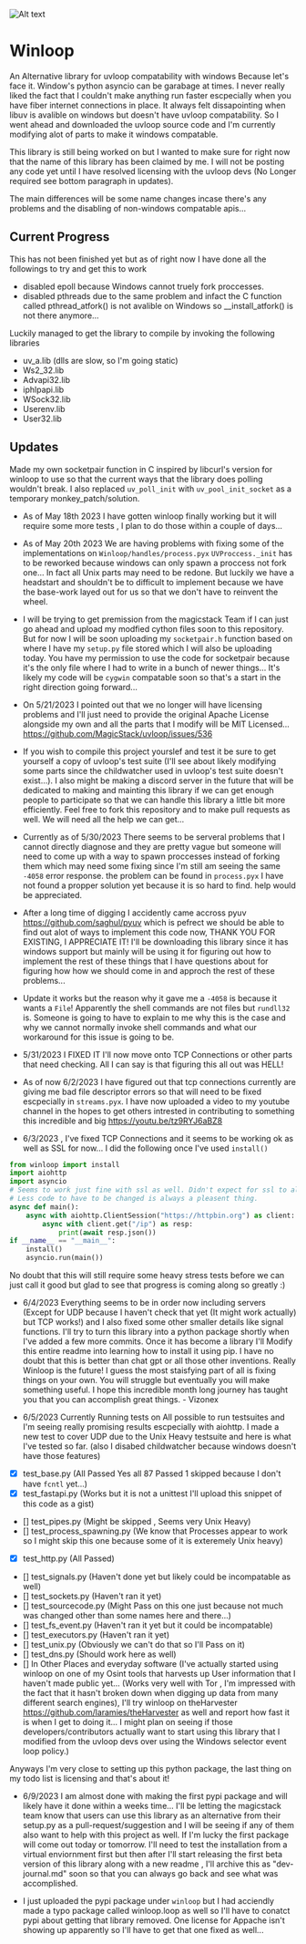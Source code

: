 ![Alt text](https://raw.githubusercontent.com/Vizonex/Winloop/main/winloop.png)

# Winloop
An Alternative library for uvloop compatability with windows Because let's face it. Window's python asyncio can be garabage at times. 
I never really liked the fact that I couldn't make anything run faster escpecially when you have fiber internet connections in place. 
It always felt dissapointing when libuv is avalible on windows but doesn't have uvloop compatability. 
So I went ahead and downloaded the uvloop source code and I'm currently modifying alot of parts to make it windows compatable. 

This library is still being worked on but I wanted to make sure for right now that the name of this library has been claimed by me. 
I will not be posting any code yet until I have resolved licensing with the uvloop devs (No Longer required see bottom paragraph in updates).

The main differences will be some name changes incase there's any problems and the disabling of non-windows compatable apis...

## Current Progress

This has not been finished yet but as of right now I have done all the followings to try and get this to work 
- disabled epoll because Windows cannot truely fork proccesses. 
- disabled pthreads due to the same problem and infact the C function called pthread_atfork() is not avalible on Windows so __install_atfork() is not there anymore...

Luckily managed to get the library to compile by invoking the following libraries 
- uv_a.lib (dlls are slow, so I'm going static)
- Ws2_32.lib
- Advapi32.lib
- iphlpapi.lib
- WSock32.lib
- Userenv.lib
- User32.lib


## Updates

Made my own socketpair function in C inspired by libcurl's version for winloop to use so that the current ways that the library does polling wouldn't break.
I also replaced `uv_poll_init` with `uv_pool_init_socket` as a temporary monkey_patch/solution. 


- As of May 18th 2023 I have gotten winloop finally working but it will require some more tests , I plan to do those within a couple of days...

- As of May 20th 2023 We are having problems with fixing some of the implementations on `Winloop/handles/process.pyx` `UVProccess._init` has to be reworked because windows can only spawn a proccess not fork one... In fact all Unix parts may need to be redone. But luckily we have a headstart and shouldn't be to difficult to implement because we have the base-work layed out for us so that we don't have to reinvent the wheel.

- I will be trying to get premission from the magicstack Team if I can just go ahead and upload my modfied cython files soon to this repository. But for now I will be soon uploading my `socketpair.h` function based on where I have my `setup.py` file stored which I will also be uploading today. You have my permission to use the code for socketpair because it's the only file where I had to write in a bunch of newer things... It's likely my code will be `cygwin` compatable soon so that's a start in the right direction going forward...
- On 5/21/2023 I pointed out that we no longer will have licensing problems and I'll just need to provide the original Apache License alongside my own and all the parts that I modify will be MIT Licensed... https://github.com/MagicStack/uvloop/issues/536

- If you wish to compile this project yourslef and test it be sure to get yourself a copy of uvloop's test suite (I'll see about likely modifying some parts since the childwatcher used in uvloop's test suite doesn't exist...). I also might be making a discord server in the future that will be dedicated to making and mainting this library if we can get enough people to participate so that we can handle this library a little bit more efficiently. Feel free to fork this repository and to make pull requests as well. We will need all the help we can get...

- Currently as of 5/30/2023 There seems to be serveral problems that I cannot directly diagnose and they are pretty vague but someone will need to come up with a way to spawn proccesses instead of forking them which may need some fixing since I'm still am seeing the same `-4058` error response. the problem can be found in `process.pyx` I have not found a propper solution yet because it is so hard to find. help would be appreciated. 

- After a long time of digging I accidently came accross pyuv https://github.com/saghul/pyuv which is pefrect we should be able to find out alot of ways to implement this code now, THANK YOU FOR EXISTING, I APPRECIATE IT! I'll be downloading this library since it has windows support but mainly will be using it for figuring out how to implement the rest of these things that I have questions about for figuring how how we should come in and approch the rest of these problems...

- Update it works but the reason why it gave me a `-4058` is because it wants a `File`! Apparently the shell commands are not files but `rundll32` is. Someone is going to have to explain to me why this is the case and why we cannot normally invoke shell commands and what our workaround for this issue is going to be.  

- 5/31/2023 I FIXED IT I'll now move onto TCP Connections or other parts that need checking. All I can say is that figuring this all out was HELL! 

- As of now 6/2/2023 I have figured out that tcp connections currently are giving me bad file descriptor errors so that will need to be fixed escpecially in `streams.pyx`. I have now uploaded a video to my youtube channel in the hopes to get others intrested in contributing to something this incredible and big https://youtu.be/tz9RYJ6aBZ8 

- 6/3/2023 , I've fixed TCP Connections and it seems to be working ok as well as SSL for now... I did the following once I've used `install()`
```python
from winloop import install
import aiohttp
import asyncio 
# Seems to work just fine with ssl as well. Didn't expect for ssl to also work at all along side tcp connections so that's nice :)
# Less code to have to be changed is always a pleasent thing.
async def main():
    async with aiohttp.ClientSession("https://httpbin.org") as client:
        async with client.get("/ip") as resp:
            print(await resp.json())
if __name__ == "__main__":
    install()
    asyncio.run(main())
  ```
  No doubt that this will still require some heavy stress tests before we can just call it good but glad to see that progress is coming along so greatly :) 
 
 - 6/4/2023 Everything seems to be in order now including servers (Except for UDP because I haven't check that yet (It might work actually) but TCP works!) and I also fixed some other smaller details like signal functions. I'll try to turn this library into a python package shortly when I've added a few more commits. Once it has become a library I'll Modify this entire readme into learning how to install it using pip. I have no doubt that this is better than chat gpt or all those other inventions. Really Winloop is the future! I guess the most staisfying part of all is fixing things on your own. You will struggle but eventually you will make something useful. I hope this incredible month long journey has taught you that you can accomplish great things. - Vizonex

- 6/5/2023 Currently Running tests on All possible to run testsuites and I'm seeing really promising results escpecially with aiohttp. 
I made a new test to cover UDP due to the Unix Heavy testsuite and here is what I've tested so far. (also I disabed childwatcher because windows doesn't have those features)
- [x] test_base.py (All Passed Yes all 87 Passed 1 skipped because I don't have `fcntl` yet...)
- [x] test_fastapi.py (Works but it is not a unittest I'll upload this snippet of this code as a gist)
- [] test_pipes.py (Might be skipped , Seems very Unix Heavy)
- [] test_process_spawning.py (We know that Processes appear to work so I might skip this one because some of it is exteremely Unix heavy)
- [x] test_http.py (All Passed)
- [] test_signals.py (Haven't done yet but likely could be incompatable as well)
- [] test_sockets.py (Haven't ran it yet)
- [] test_sourcecode.py (Might Pass on this one just because not much was changed other than some names here and there...)
- [] test_fs_event.py (Haven't ran it yet but it could be incompatable)
- [] test_executors.py (Haven't ran it yet)
- [] test_unix.py (Obviously we can't do that so I'll Pass on it)
- [] test_dns.py (Should work here as well)
- [] In Other Places and everyday software (I've actually started using winloop on one of my Osint tools that harvests up User information that I haven't made public yet... (Works very well with Tor , I'm impressed with the fact that it hasn't broken down when digging up data from many different search engines), I'll try winloop on theHarvester https://github.com/laramies/theHarvester as well and report how fast it is when I get to doing it... I might plan on seeing if those developers/contributors actually want to start using this library that I modified from the uvloop devs over using the Windows selector event loop policy.)

Anyways I'm very close to setting up this python package, the last thing on my todo list is licensing and that's about it! 

- 6/9/2023 I am almost done with making the first pypi package and will likely have it done within a weeks time... I'll be letting the magicstack team know that users can use this library as an alternative from their setup.py as a pull-request/suggestion and I will be seeing if any of them also want to help with this project as well. If I'm lucky the first package will come out today or tomorrow. I'll need to test the installation from a virtual enviornment first but then after I'll start releasing the first beta version of this library along with a new readme , I'll archive this as "dev-journal.md" soon so that you can always go back and see what was accomplished.

- I just uploaded the pypi package under `winloop` but I had acciendly made a typo package called winloop.loop as well so I'll have to conatct pypi about getting that library removed. One license for Appache isn't showing up apparently so I'll have to get that one fixed as well...
